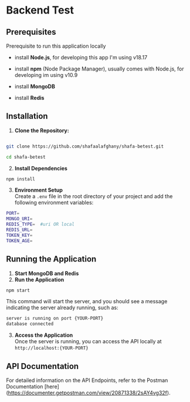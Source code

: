 
# Backend Test

  

## Prerequisites

  

Prerequisite to run this application locally

  

- install **Node.js**, for developing this app I'm using v18.17

- install **npm** (Node Package Manager), usually comes with Node.js, for developing im using v10.9

- install **MongoDB**

- install **Redis**

  

## Installation

  

1.  **Clone the Repository:**

  

```bash

git clone https://github.com/shafaalafghany/shafa-betest.git

cd shafa-betest
```
2. **Install Dependencies**
```bash
npm install
```
3. **Environment Setup** <br>
Create a `.env` file in the root directory of your project and add the following environment variables:
```bash
PORT=
MONGO_URI=
REDIS_TYPE=  #uri OR local
REDIS_URL=
TOKEN_KEY=
TOKEN_AGE=
```

## Running the Application
1. **Start MongoDB and Redis**
2. **Run the Application**
```bash
npm start
```
This command will start the server, and you should see a message indicating the server already running, such as:
```bash
server is running on port {YOUR-PORT}
database connected
```
3. **Access the Application** <br>
Once the server is running, you can access the API locally at `http://localhost:{YOUR-PORT}`

## API Documentation
For detailed information on the API Endpoints, refer to the Postman Documentation [here] (https://documenter.getpostman.com/view/20871338/2sAY4vg32f).
